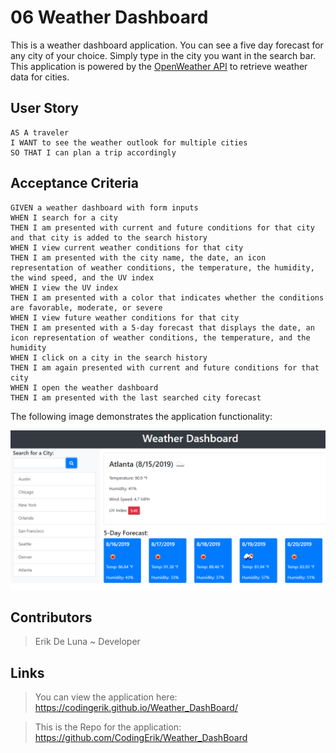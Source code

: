 # 06 Weather Dashboard

This is a weather dashboard application. You can see a five day forecast for any city of your choice.
Simply type in the city you want in the search bar. This application is powered by the [OpenWeather API](https://openweathermap.org/api) to retrieve weather data for cities.

## User Story

```
AS A traveler
I WANT to see the weather outlook for multiple cities
SO THAT I can plan a trip accordingly
```

## Acceptance Criteria

```
GIVEN a weather dashboard with form inputs   
WHEN I search for a city                      
THEN I am presented with current and future conditions for that city and that city is added to the search history                              
WHEN I view current weather conditions for that city   
THEN I am presented with the city name, the date, an icon representation of weather conditions, the temperature, the humidity, the wind speed, and the UV index   
WHEN I view the UV index
THEN I am presented with a color that indicates whether the conditions are favorable, moderate, or severe                                                              
WHEN I view future weather conditions for that city
THEN I am presented with a 5-day forecast that displays the date, an icon representation of weather conditions, the temperature, and the humidity                             
WHEN I click on a city in the search history                                
THEN I am again presented with current and future conditions for that city        
WHEN I open the weather dashboard
THEN I am presented with the last searched city forecast
```

The following image demonstrates the application functionality:

![weather dashboard demo](./Assets/06-server-side-apis-homework-demo.png)

## Contributors

> Erik De Luna ~ Developer 

## Links

> You can view the application here: https://codingerik.github.io/Weather_DashBoard/

> This is the Repo for the application: https://github.com/CodingErik/Weather_DashBoard
